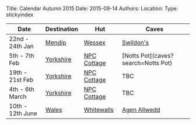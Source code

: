 Title: Calendar Autumn 2015
Date: 2015-09-14
Authors:
Location:
Type: stickyindex

|Date              | Destination                          | Hut                                                                                  | Caves                                  |
| ---              |  ---                                 | ---                                                                                  |  ---                                   |
|22nd - 24th Jan| [Mendip](caves?search=Mendip)  | [Wessex](http://wessex-cave-club.org/wiki/doku.php?id=visit_us)     | [Swildon's](https://union.ic.ac.uk/rcc/caving/caves/Swildon's%20Hole.html) |
|5th - 7th Feb| [Yorkshire](caves?search=Yorkshire)  | [NPC Cottage](http://www.northernpennineclub.org.uk/greenclose/greenclose.htm)       | [Notts Pot](caves?search=Notts Pot) |
|19th - 21st Feb| [Yorkshire](caves?search=Yorkshire)  | [NPC Cottage](http://www.northernpennineclub.org.uk/greenclose/greenclose.htm)       | TBC |
|4th - 6th March| [Yorkshire](caves?search=Yorkshire)  | [NPC Cottage](http://www.northernpennineclub.org.uk/greenclose/greenclose.htm)       | TBC |
|10th - 12th June| [Wales](caves?search=Wales)  | [Whitewalls](http://www.chelseaspelaeo.org.uk/cottage.htm)       | [Agen Allwedd](caves?search=Agen) |
